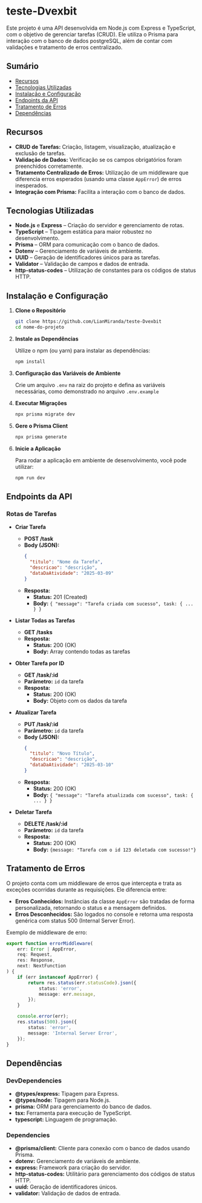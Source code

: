 # teste-Dvexbit

Este projeto é uma API desenvolvida em Node.js com Express e TypeScript, com o objetivo de gerenciar tarefas (CRUD). Ele utiliza o Prisma para interação com o banco de dados postgreSQL, além de contar com validações e tratamento de erros centralizado.

## Sumário

- [Recursos](#recursos)
- [Tecnologias Utilizadas](#tecnologias-utilizadas)
- [Instalação e Configuração](#instalação-e-configuração)
- [Endpoints da API](#endpoints-da-api)
- [Tratamento de Erros](#tratamento-de-erros)
- [Dependências](#dependências)


## Recursos

- **CRUD de Tarefas:** Criação, listagem, visualização, atualização e exclusão de tarefas.
- **Validação de Dados:** Verificação se os campos obrigatórios foram preenchidos corretamente.
- **Tratamento Centralizado de Erros:** Utilização de um middleware que diferencia erros esperados (usando uma classe `AppError`) de erros inesperados.
- **Integração com Prisma:** Facilita a interação com o banco de dados.

## Tecnologias Utilizadas

- **Node.js** e **Express** – Criação do servidor e gerenciamento de rotas.
- **TypeScript** – Tipagem estática para maior robustez no desenvolvimento.
- **Prisma** – ORM para comunicação com o banco de dados.
- **Dotenv** – Gerenciamento de variáveis de ambiente.
- **UUID** – Geração de identificadores únicos para as tarefas.
- **Validator** – Validação de campos e dados de entrada.
- **http-status-codes** – Utilização de constantes para os códigos de status HTTP.

## Instalação e Configuração

1. **Clone o Repositório**

   ```bash
   git clone https://github.com/LianMiranda/teste-Dvexbit
   cd nome-do-projeto
   ```

2. **Instale as Dependências**

   Utilize o npm (ou yarn) para instalar as dependências:

   ```bash
   npm install
   ```

3. **Configuração das Variáveis de Ambiente**

   Crie um arquivo `.env` na raiz do projeto e defina as variáveis necessárias, como demonstrado no arquivo `.env.example`


4. **Executar Migrações**

   ```bash
   npx prisma migrate dev
   ```
5. **Gere o Prisma Client**

   ```bash
   npx prisma generate
   ```

6. **Inicie a Aplicação**
   
   Para rodar a aplicação em ambiente de desenvolvimento, você pode utilizar:

   ```bash
   npm run dev
   ```

## Endpoints da API

### Rotas de Tarefas

- **Criar Tarefa**
  - **POST /task**
  - **Body (JSON):**
    ```json
    {
      "titulo": "Nome da Tarefa",
      "descricao": "descrição",
      "dataDaAtividade": "2025-03-09"
    }
    ```
  - **Resposta:**  
    - **Status:** 201 (Created)  
    - **Body:** `{ "message": "Tarefa criada com sucesso", task: { ... } }`

- **Listar Todas as Tarefas**
  - **GET /tasks**
  - **Resposta:**  
    - **Status:** 200 (OK)  
    - **Body:** Array contendo todas as tarefas

- **Obter Tarefa por ID**
  - **GET /task/:id**
  - **Parâmetro:** `id` da tarefa
  - **Resposta:**  
    - **Status:** 200 (OK)  
    - **Body:** Objeto com os dados da tarefa

- **Atualizar Tarefa**
  - **PUT /task/:id**
  - **Parâmetro:** `id` da tarefa
  - **Body (JSON):**
    ```json
    {
      "titulo": "Novo Título",
      "descricao": "descrição",
      "dataDaAtividade": "2025-03-10"
    }
    ```
  - **Resposta:**  
    - **Status:** 200 (OK)  
    - **Body:** `{ "message": "Tarefa atualizada com sucesso", task: { ... } }`

- **Deletar Tarefa**
  - **DELETE /task/:id**
  - **Parâmetro:** `id` da tarefa
  - **Resposta:**  
    - **Status:** 200 (OK)
    - **Body:** `{message: "Tarefa com o id 123 deletada com sucesso!"}`

## Tratamento de Erros

O projeto conta com um middleware de erros que intercepta e trata as exceções ocorridas durante as requisições. Ele diferencia entre:

- **Erros Conhecidos:** Instâncias da classe `AppError` são tratadas de forma personalizada, retornando o status e a mensagem definidos.
- **Erros Desconhecidos:** São logados no console e retorna uma resposta genérica com status 500 (Internal Server Error).

Exemplo de middleware de erro:

```typescript
export function errorMiddleware(
    err: Error | AppError,
    req: Request,
    res: Response,
    next: NextFunction
) {
    if (err instanceof AppError) {
        return res.status(err.statusCode).json({
            status: 'error',
            message: err.message,
        });
    }

    console.error(err);
    res.status(500).json({
        status: 'error',
        message: 'Internal Server Error',
    });
}
```

## Dependências

### DevDependencies

- **@types/express:** Tipagem para Express.
- **@types/node:** Tipagem para Node.js.
- **prisma:** ORM para gerenciamento do banco de dados.
- **tsx:** Ferramenta para execução de TypeScript.
- **typescript:** Linguagem de programação.

### Dependencies

- **@prisma/client:** Cliente para conexão com o banco de dados usando Prisma.
- **dotenv:** Gerenciamento de variáveis de ambiente.
- **express:** Framework para criação do servidor.
- **http-status-codes:** Utilitário para gerenciamento dos códigos de status HTTP.
- **uuid:** Geração de identificadores únicos.
- **validator:** Validação de dados de entrada.
